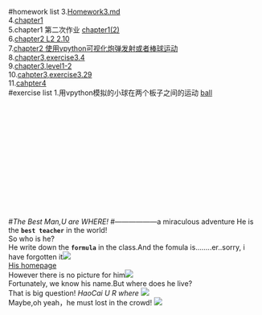 #homework list
3.[Homework3.md](https://github.com/zqbinggong/computational-physics_N2013301020039/blob/master/Homework3.md) <br>
4.[chapter1](https://github.com/zqbinggong/computational-physics_N2013301020039/blob/master/chapter1.md) <br>
5.chapter1 第二次作业 [chapter1(2)](https://github.com/zqbinggong/computational-physics_N2013301020039/blob/master/chapter1(2).md) <br>
6.[chapter2 L2 2.10](https://www.zybuluo.com/zqbinggong/note/339693)<br>
7.[chapter2 使用vpython可视化炮弹发射或者棒球运动](https://www.zybuluo.com/zqbinggong/note/341116)<br>
8.[chapter3,exercise3.4](https://www.zybuluo.com/zqbinggong/note/350635)<br>
9.[chapter3,level1-2](https://www.zybuluo.com/zqbinggong/note/357243)<br>
10.[cahpter3,exercise3.29](https://www.zybuluo.com/zqbinggong/note/369822) <br>
11.[cahpter4](https://www.zybuluo.com/zqbinggong/note/373208) <br>
#exercise list
1.用vpython模拟的小球在两个板子之间的运动 [ball](https://www.zybuluo.com/zqbinggong/note/339918)
<br>
<br>
<br>
<br>
<br>
<br>
<br>
<br>
<br>
<br>
<br>
<br>
<br>
<br>
<br>
#*The Best Man,U are WHERE!*
#——————a miraculous adventure
He is the **`best teacher`** in the world!<br>So who is he?<br>He write down the **`formula`** in the class.And the fomula is........er..sorry, i have forgotten it![](http://wanzao2.b0.upaiyun.com/system/pictures/27229652/original/1439130951_500x500.png)<br>
[His homepage](http://physics.whu.edu.cn/shizi/jiaoshi/51.html)<br>
However there is no picture for him![](http://physics.whu.edu.cn/e/data/images/notimg.gif)<br>Fortunately, we know his name.But where does he live?<br>That is big question!
*HaoCai U R where* ![](http://imgsrc.baidu.com/forum/w%3D580/sign=69c2788ce4cd7b89e96c3a8b3f254291/201f9ab1cb134954b4e69022544e9258d0094a38.jpg)<br>Maybe,oh yeah，he must lost in the crowd! ![](http://img1.cache.netease.com/catchpic/1/18/18CFDACDA1A876F24538083119DD8534.jpg)
